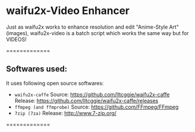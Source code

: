﻿# waifu2x-Video Enhancer
Just as waifu2x works to enhance resolution and edit "Anime-Style Art" (images),
waifu2x-video is a batch script which works the same way but for VIDEOS!

=============
## Softwares used:

It uses following open source softwares:
* `waifu2x-caffe`
	Source: https://github.com/lltcggie/waifu2x-caffe
	Release: https://github.com/lltcggie/waifu2x-caffe/releases
* `ffmpeg (and ffmprobe)`
	Source: https://github.com/FFmpeg/FFmpeg
* `7zip (7za)`
	Release: http://www.7-zip.org/

=============
